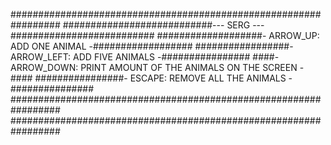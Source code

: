 #################################################################
###########################--- SERG ---##########################
###################- ARROW_UP: ADD ONE ANIMAL -##################
#################- ARROW_LEFT: ADD FIVE ANIMALS -################
####- ARROW_DOWN: PRINT AMOUNT OF THE ANIMALS ON THE SCREEN -####
################- ESCAPE: REMOVE ALL THE ANIMALS -###############
#################################################################
#################################################################
